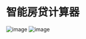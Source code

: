 # 智能房贷计算器
![image](https://github.com/user-attachments/assets/f0d8f665-9754-4183-bcb6-51f588cd68f0)
![image](https://github.com/user-attachments/assets/1fb4cc43-48f4-41a9-bb0c-3afb5d3a1cda)
